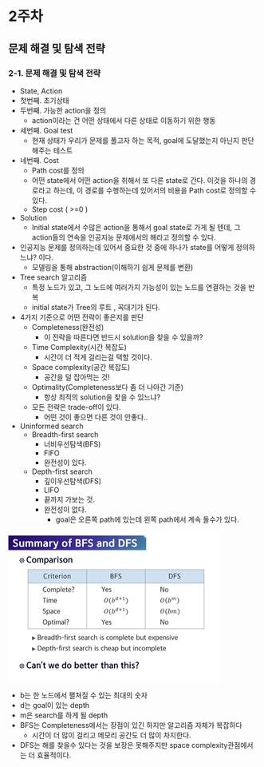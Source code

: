 # 2주차



## 문제 해결 및 탐색 전략



### 2-1. 문제 해결 및 탐색 전략

- State, Action
- 첫번째. 초기상태
- 두번째. 가능한 action을 정의
  - action이라는 건 어떤 상태에서 다른 상태로 이동하기 위한 행동
- 세번째. Goal test
  - 현재 상태가 우리가 문제를 풀고자 하는 목적, goal에 도달했는지 아닌지 판단해주는 테스트
- 네번째. Cost
  - Path cost를 정의
  - 어떤 state에서 어떤 action을 취해서 또 다른 state로 간다. 이것을 하나의 경로라고 하는데, 이 경로를 수행하는데 있어서의 비용을 Path cost로 정의할 수 있다.
  - Step cost ( >=0 )
- Solution
  - Initial state에서 수많은 action을 통해서 goal state로 가게 될 텐데, 그 action들의 연속을 인공지능 문제에서의 해라고 정의할 수 있다.
- 인공지능 문제를 정의하는데 있어서 중요한 것 중에 하나가 state를 어떻게 정의하느냐? 이다.
  - 모델링을 통해 abstraction(이해하기 쉽게 문제를 변환)
- Tree search 알고리즘
  - 특정 노드가 있고, 그 노드에 여러가지 가능성이 있는 노드를 연결하는 것을 반복
  - initial state가 Tree의 루트 , 꼭대기가 된다.
- 4가지 기준으로 어떤 전략이 좋은지를 판단
  - Completeness(완전성)
    - 이 전략을 따른다면 반드시 solution을 찾을 수 있을까?
  - Time Complexity(시간 복잡도)
    - 시간이 더 적게 걸리는걸 택할 것이다.
  - Space complexity(공간 복잡도)
    - 공간을 덜 잡아먹는 것!
  - Optimality(Completeness보다 좀 더 나아간 기준)
    - 항상 최적의 solution을 찾을 수 있느냐?
  - 모든 전략은 trade-off이 있다.
    - 어떤 것이 좋으면 다른 것이 안좋다..
- Uninformed search
  - Breadth-first search
    - 너비우선탐색(BFS)
    - FIFO
    - 완전성이 있다.
  - Depth-first search
    - 깊이우선탐색(DFS)
    - LIFO
    - 끝까지 가보는 것.
    - 완전성이 없다.
      - goal은 오른쪽 path에 있는데 왼쪽 path에서 계속 돌수가 있다.

![캡처](md-images/%EC%BA%A1%EC%B2%98.PNG)

- b는 한 노드에서 펼쳐질 수 있는 최대의 숫자
- d는 goal이 있는 depth
- m은 search를 하게 될 depth
- BFS는 Completeness에서는 장점이 있긴 하지만 알고리즘 자체가 복잡하다
  - 시간이 더 많이 걸리고 메모리 공간도 더 많이 차지한다.
- DFS는 해를 찾을수 있다는 것을 보장은 못해주지만 space complexity관점에서는 더 효율적이다.
